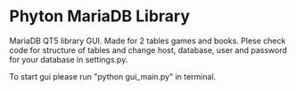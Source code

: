 # Phyton MariaDB Library


MariaDB QT5 library GUI. Made for 2 tables games and books.
Plese check code for structure of tables and change host, database, user and password for your database in settings.py.

To start gui please run "python gui_main.py" in terminal.
